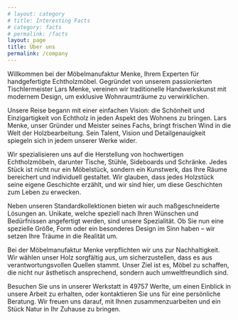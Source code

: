 ```yaml
---
# layout: category
# title: Interesting Facts
# category: facts
# permalink: /facts
layout: page
title: Über uns
permalink: /company
---
```


Willkommen bei der Möbelmanufaktur Menke, Ihrem Experten für handgefertigte Echtholzmöbel. 
Gegründet von unserem passionierten Tischlermeister Lars Menke, vereinen wir traditionelle Handwerkskunst mit modernem 
Design, um exklusive Wohnraumträume zu verwirklichen.

Unsere Reise begann mit einer einfachen Vision: die Schönheit und Einzigartigkeit von Echtholz in jeden Aspekt des 
Wohnens zu bringen. Lars Menke, unser Gründer und Meister seines Fachs, bringt frischen Wind in die Welt der 
Holzbearbeitung. Sein Talent, Vision und Detailgenauigkeit spiegeln sich in jedem unserer Werke wider.

Wir spezialisieren uns auf die Herstellung von hochwertigen Echtholzmöbeln, darunter Tische, Stühle, Sideboards und 
Schränke. Jedes Stück ist nicht nur ein Möbelstück, sondern ein Kunstwerk, das Ihre Räume bereichert und individuell 
gestaltet. Wir glauben, dass jedes Holzstück seine eigene Geschichte erzählt, und wir sind hier, 
um diese Geschichten zum Leben zu erwecken.

Neben unseren Standardkollektionen bieten wir auch maßgeschneiderte Lösungen an. 
Unikate, welche speziell nach Ihren Wünschen und Bedürfnissen angefertigt werden, sind unsere Spezialität. 
Ob Sie nun eine spezielle Größe, Form oder ein besonderes Design im Sinn haben – wir setzen Ihre Träume in die Realität 
um.

Bei der Möbelmanufaktur Menke verpflichten wir uns zur Nachhaltigkeit. 
Wir wählen unser Holz sorgfältig aus, um sicherzustellen, dass es aus verantwortungsvollen Quellen stammt. 
Unser Ziel ist es, Möbel zu schaffen, die nicht nur ästhetisch ansprechend, sondern auch umweltfreundlich sind.

Besuchen Sie uns in unserer Werkstatt in 49757 Werlte, um einen Einblick in unsere Arbeit zu erhalten, 
oder kontaktieren Sie uns für eine persönliche Beratung. 
Wir freuen uns darauf, mit Ihnen zusammenzuarbeiten und ein Stück Natur in Ihr Zuhause zu bringen.




